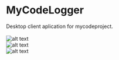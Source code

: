 # MyCodeLogger
Desktop client aplication for mycodeproject. <br /><br />
![alt text](http://binaryalchemist.pl/wp-content/uploads/2017/08/logger.jpg)           
![alt text](http://binaryalchemist.pl/wp-content/uploads/2017/08/logger2.jpg) <br />
![alt text](http://binaryalchemist.pl/wp-content/uploads/2017/08/logger3.jpg)           
